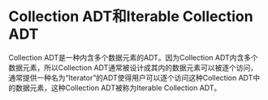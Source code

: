 # Collection ADT和Iterable Collection ADT

Collection ADT是一种内含多个数据元素的ADT。因为Collection ADT内含多个数据元素，所以Collection ADT通常被设计成其内的数据元素可以被逐个访问，通常提供一种名为“Iterator”的ADT使得用户可以逐个访问这种Collection ADT中的数据元素，这种Collection ADT被称为Iterable Collection ADT。
